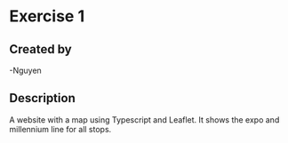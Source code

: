 # Exercise 1

## Created by

-Nguyen

## Description

A website with a map using Typescript and Leaflet. It shows the expo and millennium line for all stops.
